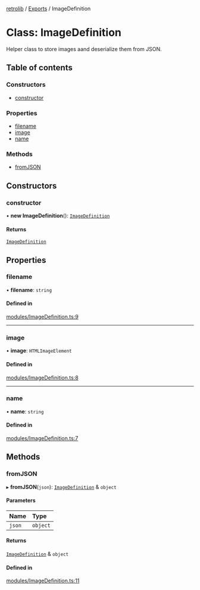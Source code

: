 [retrolib](../README.md) / [Exports](../modules.md) / ImageDefinition

# Class: ImageDefinition

Helper class to store images aand deserialize them from JSON.

## Table of contents

### Constructors

- [constructor](ImageDefinition.md#constructor)

### Properties

- [filename](ImageDefinition.md#filename)
- [image](ImageDefinition.md#image)
- [name](ImageDefinition.md#name)

### Methods

- [fromJSON](ImageDefinition.md#fromjson)

## Constructors

### constructor

• **new ImageDefinition**(): [`ImageDefinition`](ImageDefinition.md)

#### Returns

[`ImageDefinition`](ImageDefinition.md)

## Properties

### filename

• **filename**: `string`

#### Defined in

[modules/ImageDefinition.ts:9](https://github.com/philbgarner/retrolib/blob/ffca896/src/modules/ImageDefinition.ts#L9)

___

### image

• **image**: `HTMLImageElement`

#### Defined in

[modules/ImageDefinition.ts:8](https://github.com/philbgarner/retrolib/blob/ffca896/src/modules/ImageDefinition.ts#L8)

___

### name

• **name**: `string`

#### Defined in

[modules/ImageDefinition.ts:7](https://github.com/philbgarner/retrolib/blob/ffca896/src/modules/ImageDefinition.ts#L7)

## Methods

### fromJSON

▸ **fromJSON**(`json`): [`ImageDefinition`](ImageDefinition.md) & `object`

#### Parameters

| Name | Type |
| :------ | :------ |
| `json` | `object` |

#### Returns

[`ImageDefinition`](ImageDefinition.md) & `object`

#### Defined in

[modules/ImageDefinition.ts:11](https://github.com/philbgarner/retrolib/blob/ffca896/src/modules/ImageDefinition.ts#L11)
